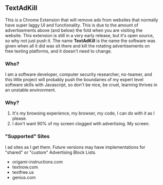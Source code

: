 ## TextAdKill
This is a Chrome Extension that will remove ads from websites that normally have super laggy UI and functionality. This is due to the amount of advertisements above (and below) the fold when you are visiting the website. This extension is still in a very early release, but it's open source, so why not just push it. The name **TextAdKill** is the name the software was given when all it did was sit there and kill the rotating advertisements on free texting platforms, and it doesn't need to change.

### Who?
I am a software developer, computer security researcher, no-teamer, and this little project will probably push the boundaries of my expert level software skills with Javascript, so don't be nice, be cruel, learning thrives in an unstable environment.

### Why?
1. It's my browsing experience, my browser, my code, I can do with it as I please.
2. I don't want 90% of my screen clogged with advertising. My screen.

### "Supported" Sites
I ad sites as I get them. Future versions may have implementations for "shared" or "custom" Advertising Block Lists.

- origami-instructions.com
- textnow.com
- textfree.us
- genius.com

